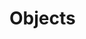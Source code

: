 ﻿<meta name="wikd:title" content="Objects">
<meta name="wikd:name" content="data-modelling-objects">
<meta name="wikd:order" content="2">
<meta name="wikd:icon" content="fas fa-plug">

# Objects